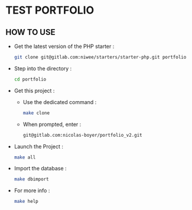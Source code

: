 # TEST PORTFOLIO

## HOW TO USE

* Get the latest version of the PHP starter : 
    
    ```bash
    git clone git@gitlab.com:niwee/starters/starter-php.git portfolio
    ```

* Step into the directory :
    
    ```bash
    cd portfolio
    ```

* Get this project :
    * Use the dedicated command :
    
        ```bash
        make clone
        ```
    * When prompted, enter :

        ```bash
        git@gitlab.com:nicolas-boyer/portfolio_v2.git
        ```

* Launch the Project :
    ```bash
    make all
    ```

* Import the database : 
    ```bash
    make dbimport
    ```

* For more info : 
    ```bash
    make help
    ```
